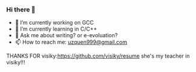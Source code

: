 ### Hi there 👋



- 🔭 I’m currently working on GCC
- 🌱 I’m currently learning in C/C++
- 💬 Ask me about writing? or e-evoluation?
- 📫 How to reach me: uzquen999@gmail.com

THANKS FOR visiky:https://github.com/visiky/resume 
            she's my teacher in visiky!!!
